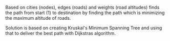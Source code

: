 Based on cities (nodes), edges (roads) and weights (road altitudes) finds the path from start (1) to destination
by finding the path which is minimizing the maximum altitude of roads. 

Solution is based on creating Kruskal's Minimum Spanning Tree and using that to deliver the best path with Dijkstras algorithm.
